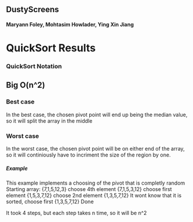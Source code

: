 ## DustyScreens
#### Maryann Foley, Mohtasim Howlader, Ying Xin Jiang
# QuickSort Results

### QuickSort Notation
## Big O(n^2)

### Best case
In the best case, the chosen pivot point will end up being the median value, so it will split the array in the middle

### Worst case

In the worst case, the chosen pivot point will be on either end of the array, so it will continiously have to incriment the size of the region by one.

##### Example
This example implements a choosing of the pivot that is completly random
Starting array: {7,1,5,12,3}
choose 4th element
{7,1,5,3,12}
choose first element
{1,5,3,7,12}
choose 2nd element
{1,3,5,7,12}
It wont know that it is sorted, choose first
{1,3,5,7,12}
Done

It took 4 steps, but each step takes n time, so it will be n^2

